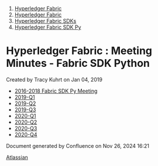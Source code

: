 1. [Hyperledger Fabric](index.html)
2. [Hyperledger Fabric](Hyperledger-Fabric_22839309.html)
3. [Hyperledger Fabric SDKs](Hyperledger-Fabric-SDKs_22839771.html)
4. [Hyperledger Fabric SDK Py](Hyperledger-Fabric-SDK-Py_22840458.html)

# Hyperledger Fabric : Meeting Minutes - Fabric SDK Python

Created by Tracy Kuhrt on Jan 04, 2019

- [2016-2018 Fabric SDK Py Meeting](2016-2018-Fabric-SDK-Py-Meeting_22840461.html)
- [2019-Q1](2019-Q1_22840594.html)
- [2019-Q2](2019-Q2_22840845.html)
- [2019-Q3](2019-Q3_22841067.html)
- [2020-Q1](2020-Q1_22841537.html)
- [2020-Q2](2020-Q2_22841965.html)
- [2020-Q3](2020-Q3_22842068.html)
- [2020-Q4](2020-Q4_22842316.html)

Document generated by Confluence on Nov 26, 2024 16:21

[Atlassian](http://www.atlassian.com/)

